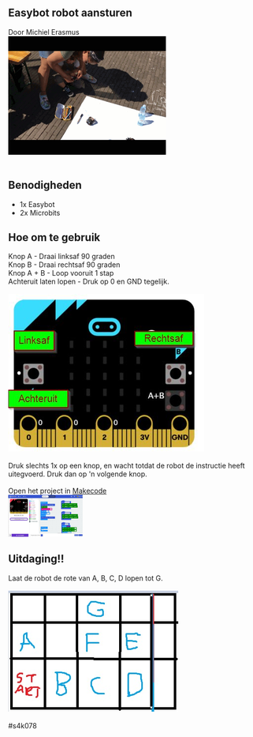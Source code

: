 ## Easybot robot aansturen
Door Michiel Erasmus <br/>
<img src="https://github.com/pappavis/Easylab4kids_lessen/blob/master/lesmateriaal/078_Microbit_afstandbediening/plaatjes/078_Microbit_afstandbediening-20190420_anim.gif?raw=true"><br/>
<br/>
## Benodigheden
 - 1x Easybot
 - 2x Microbits
 
## Hoe om te gebruik
Knop A - Draai linksaf 90 graden<br/>
Knop B - Draai rechtsaf 90 graden<br/>
Knop A + B - Loop vooruit 1 stap<br/>
Achteruit laten lopen - Druk op 0 en GND tegelijk.<br/>
<br/>
<img src="https://github.com/pappavis/Easylab4kids_lessen/blob/master/lesmateriaal/078_Microbit_afstandbediening/plaatjes/instructies.jpg?raw=true"><br>
<br>
Druk slechts 1x op een knop, en wacht totdat de robot de instructie heeft uitegvoerd. Druk dan op 'n volgende knop.<br/>
<br/>
Open het project in <a href="https://makecode.microbit.org/_7vdCWeWj5Jet" target="_blank">Makecode</a>
<br/>
<img src="https://github.com/pappavis/Easylab4kids_lessen/blob/master/lesmateriaal/078_Microbit_afstandbediening/plaatjes/078_Microbit_afstandbediening-20190420_plaatje.jpg?raw=true" width="30%" hieght="30%">
<br/>
## Uitdaging!!
Laat de robot de rote van A, B, C, D lopen tot G.<br/>
<br/>
<img src="https://github.com/pappavis/Easylab4kids_lessen/blob/master/lesmateriaal/078_Microbit_afstandbediening/plaatjes/uitdaging_matrixbord.jpg?raw=true"><br/>
<br>
#s4k078<br>
